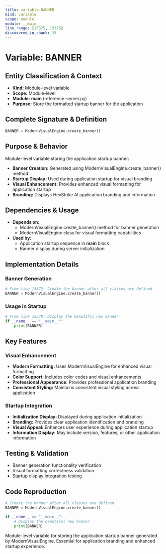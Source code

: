 ```yaml
---
title: variable.BANNER
kind: variable
scope: module
module: __main__
line_range: [15375, 15375]
discovered_in_chunk: 15
---
```


# Variable: BANNER

## Entity Classification & Context
- **Kind:** Module-level variable
- **Scope:** Module-level
- **Module:** __main__ (reference-server.py)
- **Purpose:** Store the formatted startup banner for the application

## Complete Signature & Definition
```python
BANNER = ModernVisualEngine.create_banner()
```

## Purpose & Behavior
Module-level variable storing the application startup banner:
- **Banner Creation:** Generated using ModernVisualEngine.create_banner() method
- **Startup Display:** Used during application startup for visual branding
- **Visual Enhancement:** Provides enhanced visual formatting for application startup
- **Branding:** Displays HexStrike AI application branding and information

## Dependencies & Usage
- **Depends on:**
  - ModernVisualEngine.create_banner() method for banner generation
  - ModernVisualEngine class for visual formatting capabilities
- **Used by:**
  - Application startup sequence in __main__ block
  - Banner display during server initialization

## Implementation Details

### Banner Generation
```python
# From line 15375: Create the banner after all classes are defined
BANNER = ModernVisualEngine.create_banner()
```

### Usage in Startup
```python
# From line 15378: Display the beautiful new banner
if __name__ == "__main__":
    print(BANNER)
```

## Key Features

### Visual Enhancement
- **Modern Formatting:** Uses ModernVisualEngine for enhanced visual formatting
- **Color Support:** Includes color codes and visual enhancements
- **Professional Appearance:** Provides professional application branding
- **Consistent Styling:** Maintains consistent visual styling across application

### Startup Integration
- **Initialization Display:** Displayed during application initialization
- **Branding:** Provides clear application identification and branding
- **Visual Appeal:** Enhances user experience during application startup
- **Information Display:** May include version, features, or other application information

## Testing & Validation
- Banner generation functionality verification
- Visual formatting correctness validation
- Startup display integration testing

## Code Reproduction
```python
# Create the banner after all classes are defined
BANNER = ModernVisualEngine.create_banner()

if __name__ == "__main__":
    # Display the beautiful new banner
    print(BANNER)
```

Module-level variable for storing the application startup banner generated by ModernVisualEngine. Essential for application branding and enhanced startup experience.
